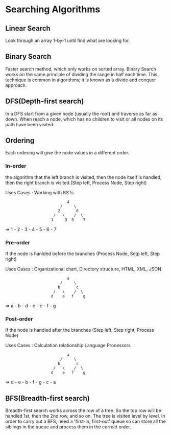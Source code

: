 # Searching Algorithms

## Linear Search

Look through an array 1-by-1 until find what are looking for.

## Binary Search

Faster search method, which only works on sorted array.
Binary Search works on the same principle of dividing the range in half each time.
This technique is common in algorithms; it is known as a divide and conquer approach.

## DFS(Depth-first search)

In a DFS start from a given node (usually the root) and traverse as far as down. When reach a node, which has no children to visit or all nodes on its path have been visited.

## Ordering

Each ordering will give the node values in a different order.

### In-order 

the algorithm that the left branch is visited, then the node itself is handled, then the right branch is visited.(Step left, Process Node, Step right)

Uses Cases : Working with BSTs


                               4
                            /     \
                           2       6
                         /   \    /  \
                        1     3  5    7

=> 1 - 2 - 3 - 4 - 5 - 6 - 7

### Pre-order

If the node is hanlded before the branches (Process Node, Setp left, Step right)

Uses Cases : Organizational chart, Directory structure, HTML, XML, JSON

                               a
                            /     \
                           b       c
                         /   \    /  \
                        d    e   f    g
    
=> a - b - d - e - c - f - g


### Post-order

If the node is handled after the branches (Step left, Step right, Process Node)

Uses Cases : Calculation relationship
Language Processors

                               a
                            /     \
                           b       c
                         /   \    /  \
                        d    e   f    g

=> d - e - b - f - g - c - a
 
## BFS(Breadth-first search)

Breadth-first search works across the row of a tree. So the top row will be handled 1st, then the 2nd row, and so on. The tree is visited level by level.
In order to carry out a BFS, need a 'first-in, first-out' queue so can store all the siblings in the queue and process them in the correct order.

